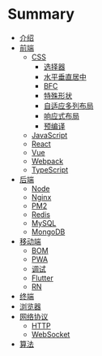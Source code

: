 # Summary
* [介绍](README.md)
* [前端]()
  * [CSS]()
    * [选择器](./frontend/css/select/README.md)
    * [水平垂直居中](./frontend/css/center/README.md)
    * [BFC](./frontend/css/bfc/README.md)
    * [特殊形状](./frontend/css/special-shape/README.md)
    * [自适应多列布局](./frontend/css/adaptive-columns/README.md)
    * [响应式布局](./frontend/css/responsive-layout/README.md)
    * [预编译](./frontend/css/precompiled/README.md)
  * [JavaScript]()
  * [React]()
  * [Vue]()
  * [Webpack]()
  * [TypeScript]()
* [后端]()
  * [Node]()
  * [Nginx]()
  * [PM2]()
  * [Redis]()
  * [MySQL]()
  * [MongoDB]()
* [移动端]()
  * [BOM]()
  * [PWA]()
  * [调试]()
  * [Flutter]()
  * [RN]()
* [终端]()
* [浏览器]()
* [网络协议]()
  * [HTTP]()
  * [WebSocket]()
* [算法]()
